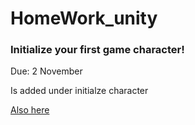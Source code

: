 # HomeWork_unity

### Initialize your first game character! 
Due: 2 November

Is added under initialze character

[Also here](https://github.com/gulfurs/HomeWork_unity/tree/main/Initialize%20character )


